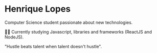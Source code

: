 # Henrique Lopes

Computer Science student passionate about new technologies.

👨‍💻 Currently studying Javascript, libraries and frameworks (ReactJS and NodeJS).

"Hustle beats talent when talent doesn't hustle".

